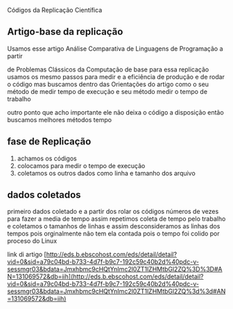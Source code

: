 Códigos da Replicação Científica

## Artigo-base da replicação

Usamos esse artigo Análise Comparativa de Linguagens de Programação a partir

de Problemas Clássicos da Computação de base para essa replicação usamos os mesmo passos para medir e a eficiência de produção e de rodar o código  mas buscamos dentro das Orientações  do artigo como o seu método de medir tempo de execução  e seu método medir o tempo de trabalho 

outro ponto que acho importante ele não deixa o código a disposição então buscamos melhores métodos tempo   

  

## fase de Replicação

1. achamos os códigos 
2. colocamos  para medir o tempo de execução 
3. coletamos os outros dados como linha e tamanho dos arquivo 
## dados coletados

primeiro dados coletado e a partir dos rolar os códigos números de vezes para fazer a media de tempo  assim repetimos coleta de tempo pelo trabalho e coletamos o tamanhos de linhas e assim desconsideramos as linhas dos tempos pois orginalmente não tem ela contada pois o tempo foi colido por proceso do Linux

link di artigo 
 [http://eds.b.ebscohost.com/eds/detail/detail?vid=0&sid=a79c04bd-b733-4d7f-b9c7-192c59c40b2d%40pdc-v-sessmgr03&bdata=Jmxhbmc9cHQtYnImc2l0ZT1lZHMtbGl2ZQ%3D%3D#AN=131069572&db=iih](http://eds.b.ebscohost.com/eds/detail/detail?vid=0&sid=a79c04bd-b733-4d7f-b9c7-192c59c40b2d%40pdc-v-sessmgr03&bdata=Jmxhbmc9cHQtYnImc2l0ZT1lZHMtbGl2ZQ%3d%3d#AN=131069572&db=iih)
